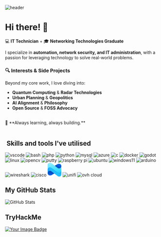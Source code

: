 
![header](https://capsule-render.vercel.app/api?type=waving&height=300&color=gradient&customColorList=6,8,30&text=Hello%20World!&fontColor=00000&animation=twinkling)


# Hi there! 👋

💻 **IT Technician**  + 🎓 **Networking Technologies Graduate**

I specialize in **automation, network security, and IT administration**, with a passion for leveraging technology to solve real-world problems.

### 🔍 **Interests & Side Projects**
Beyond my core work, I love diving into:
- **Quantum Computing** & **Radar Technologies**
- **Urban Planning** & **Geopolitics**
- **AI Alignment** & **Philosophy**
- **Open Source** & **FOSS Advocacy**
<br>
🚀 **Always learning, always building.**


<br>
<br>



<h2> &nbsp;Skills and tools I've utilised</h2>
<p align="left">
<img src="https://cdn.jsdelivr.net/gh/devicons/devicon/icons/vscode/vscode-original.svg" alt="vscode" width="45" height="45"/>
<img src="https://cdn.jsdelivr.net/gh/devicons/devicon/icons/bash/bash-original.svg" alt="bash" width="45" height="45"/>
<img src="https://cdn.jsdelivr.net/gh/devicons/devicon/icons/php/php-original.svg" alt="php" width="45" height="45"/>
<img src="https://cdn.jsdelivr.net/gh/devicons/devicon@latest/icons/python/python-original.svg" alt="python" width="45" height="45"/>
<img src="https://cdn.jsdelivr.net/gh/devicons/devicon@latest/icons/azure/azure-original.svg" alt="mysql" width="45" height="45"/>
<img src="https://cdn.jsdelivr.net/gh/devicons/devicon@latest/icons/mysql/mysql-original-wordmark.svg" alt="azure" width="45" height="45"/>
<img src="https://cdn.jsdelivr.net/gh/devicons/devicon@latest/icons/c/c-original.svg" alt="c" width="45" height="45"/>
<img src="https://cdn.jsdelivr.net/gh/devicons/devicon@latest/icons/docker/docker-original.svg" alt="docker" width="45" height="45"/>
<img src="https://cdn.jsdelivr.net/gh/devicons/devicon@latest/icons/godot/godot-original.svg" alt="godot" width="45" height="45"/>
<img src="https://cdn.jsdelivr.net/gh/devicons/devicon@latest/icons/linux/linux-original.svg" alt="linux" width="45" height="45"/>
<img src="https://cdn.jsdelivr.net/gh/devicons/devicon@latest/icons/opencv/opencv-original.svg" alt="opencv" width="45" height="45"/>
<img src="https://cdn.jsdelivr.net/gh/devicons/devicon@latest/icons/putty/putty-original.svg" alt="putty" width="45" height="45"/>
<img src="https://cdn.jsdelivr.net/gh/devicons/devicon@latest/icons/raspberrypi/raspberrypi-original.svg" alt="raspberry pi" width="45" height="45"/>
<img src="https://cdn.jsdelivr.net/gh/devicons/devicon@latest/icons/ubuntu/ubuntu-original.svg" alt="ubuntu" width="45" height="45"/>
<img src="https://cdn.jsdelivr.net/gh/devicons/devicon@latest/icons/windows11/windows11-original.svg" alt="windows11" width="45" height="45"/>
<img src="https://www.vectorlogo.zone/logos/arduino/arduino-official.svg" alt="arduino" width="60" height="45"/>
<img src="https://www.vectorlogo.zone/logos/wireshark/wireshark-ar21~bgwhite.svg" alt="wireshark" width="100" height="60"/>
<img src="https://www.vectorlogo.zone/logos/cisco/cisco-ar21.svg" alt="cisco" width="80" height="60"/>
<img src="https://raw.githubusercontent.com/homarr-labs/dashboard-icons/a8c77715ae1efc679260e2164eed20009d23495b/svg/microsoft-intune.svg" alt="intune" width="45" height="45"/>
<img src="https://raw.githubusercontent.com/homarr-labs/dashboard-icons/main/svg/ubiquiti-unifi.svg" alt="unifi" width="45" height="45"/>
<img src="https://raw.githubusercontent.com/homarr-labs/dashboard-icons/main/svg/ovh.svg" alt="ovh cloud" width="60" height="60"/>
</p>


<h2>My GitHub Stats</h2>
<div>
  <img src="https://github-readme-stats.vercel.app/api?username=sitric1&show_icons=true&theme=aura" alt="GitHub Stats" />
</div>
<h2>TryHackMe</h2>
<div>
  <a href="https://tryhackme.com/p/sitric1" target="_blank">
    <img src="https://tryhackme-badges.s3.amazonaws.com/Sitric.png" alt="Your Image Badge" />
  </a>
</div>
